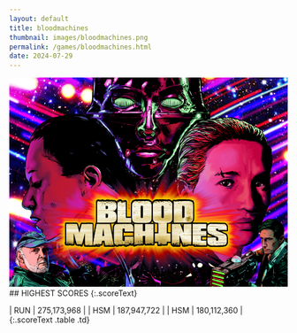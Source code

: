```yaml
---
layout: default
title: bloodmachines
thumbnail: images/bloodmachines.png
permalink: /games/bloodmachines.html
date: 2024-07-29
---
```


<img src="../images/bloodmachines.png" class="gameThumbnail img-fluid mx-auto align-middle">
## HIGHEST SCORES
{:.scoreText}

| RUN | 275,173,968 | 
| HSM | 187,947,722 | 
| HSM | 180,112,360 | 
{:.scoreText .table .td}
